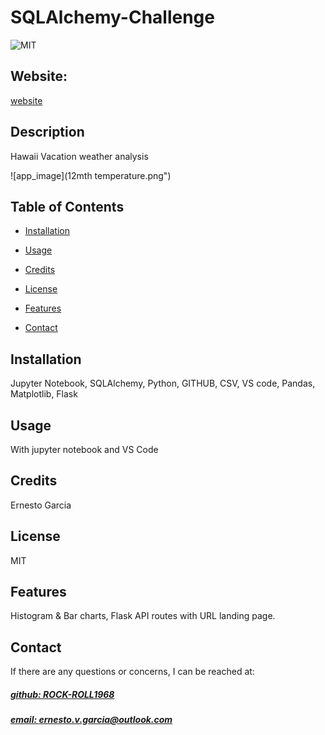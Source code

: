 # SQLAlchemy-Challenge
![MIT](https://img.shields.io/badge/License-MIT-blue)

## Website: 
[website](https://github.com/Rock-Roll1968/SQLAlchemy-Challenge.git)

## Description
Hawaii Vacation weather analysis

![app_image](12mth temperature.png")

## Table of Contents
- [Installation](#installation)
- [Usage](#usage)
- [Credits](#credits)
- [License](#license)
- [Features](#features)

- [Contact](#contact)

## Installation
Jupyter Notebook, SQLAlchemy, Python, GITHUB, CSV, VS code, Pandas, Matplotlib, Flask

## Usage
With jupyter notebook and VS Code

## Credits
Ernesto Garcia

## License
MIT

## Features
Histogram & Bar charts, Flask API routes with URL landing page. 



## Contact
If there are any questions or concerns, I can be reached at:
##### [github: ROCK-ROLL1968](https://github.com/ROCK-ROLL1968)
##### [email: ernesto.v.garcia@outlook.com](mailto:ernesto.v.garcia@outlook.com)
